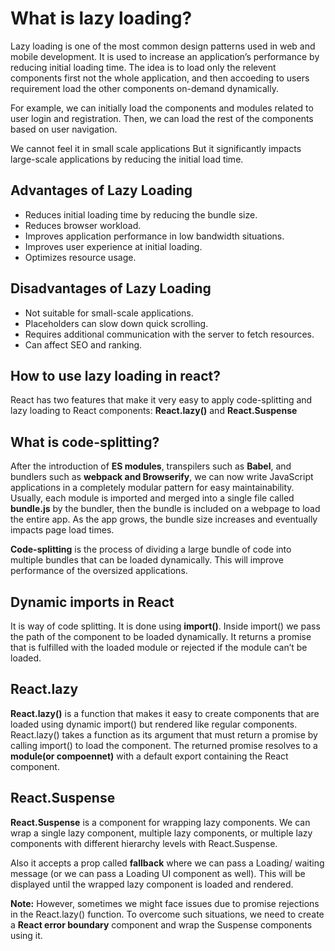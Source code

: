 # What is lazy loading?

Lazy loading is one of the most common design patterns used in web and mobile development. It is used  to increase an application’s performance by reducing initial loading time. The idea is to load only the relevent components first not the whole application, and then accoeding to users requirement load the other components on-demand dynamically.

For example, we can initially load the components and modules related to user login and registration. Then, we can load the rest of the components based on user navigation.

We cannot feel it in small scale applications But it significantly impacts large-scale applications by reducing the initial load time.


## Advantages of Lazy Loading
- Reduces initial loading time by reducing the bundle size.
- Reduces browser workload.
- Improves application performance in low bandwidth situations.
- Improves user experience at initial loading.
- Optimizes resource usage.
## Disadvantages of Lazy Loading
- Not suitable for small-scale applications.
- Placeholders can slow down quick scrolling.
- Requires additional communication with the server to fetch resources.
- Can affect SEO and ranking.

## How to use lazy loading in react?
React has two features that make it very easy to apply code-splitting and lazy loading to React components: **React.lazy()** and **React.Suspense**

## What is code-splitting?

After the introduction of **ES modules**, transpilers such as **Babel**, and bundlers such as **webpack and Browserify**, we can now write JavaScript applications in a completely modular pattern for easy maintainability. 
Usually, each module is imported and merged into a single file called **bundle.js** by the bundler, then the bundle is included on a webpage to load the entire app. 
As the app grows, the bundle size increases and eventually impacts page load times.

**Code-splitting** is the process of dividing a large bundle of code into multiple bundles that can be loaded dynamically. This will improve performance of the oversized applications.

## Dynamic imports in React

It is way of code splitting. It is done using **import()**. Inside import() we pass the path of the component to be loaded dynamically.
It returns a promise that is fulfilled with the loaded module or rejected if the module can’t be loaded.

## React.lazy

**React.lazy()** is a function that makes it easy to create components that are loaded using dynamic import() but rendered like regular components. 
React.lazy() takes a function as its argument that must return a promise by calling import() to load the component. 
The returned promise resolves to a **module(or compoennet)** with a default export containing the React component.

## React.Suspense 

**React.Suspense** is a component for wrapping lazy components. We can wrap a single lazy component, multiple lazy components, or multiple lazy components with different hierarchy levels with React.Suspense. 

Also it accepts a prop called **fallback** where we can pass a Loading/ waiting message (or we can pass a Loading UI component as well).
This will be displayed until the wrapped lazy component is loaded and rendered.


**Note:** However, sometimes we might face issues due to promise rejections in the React.lazy() function. To overcome such situations, we need to create a **React error boundary** component and wrap the Suspense components using it.